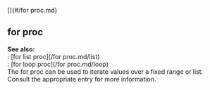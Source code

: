 []{#/for proc.md}    
## for proc    
**See also:**    
:   [for list proc](/for proc.md/list)    
:   [for loop proc](/for proc.md/loop)    
The for proc can be used to iterate values over a fixed range or list.    
Consult the appropriate entry for more information.  